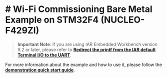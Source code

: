 # # Wi-Fi Commissioning Bare Metal Example on STM32F4 (NUCLEO-F429ZI)

> **Important Note**: 
If you are using IAR Embedded Workbench version 9.2 or later, please refer to [**Redirect the printf from the IAR default Terminal I/O to the UART**](../../uart_cli/README.md#redirect-the-printf-from-the-iar-default-terminal-io-to-the-uart).


For more information about the example and how to use it, please follow the [**demonstration quick start guide**](https://docs.silabs.com/wifi/wf200/content-source/getting-started/stm32/stm32f4/wifi-commissioning-bm/getting-started).